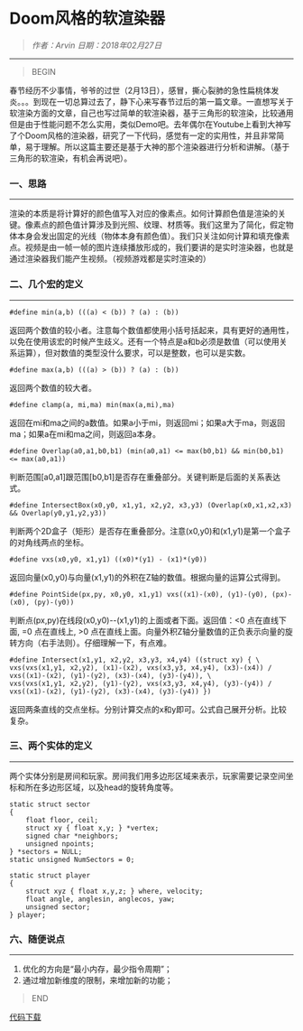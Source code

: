
# Doom风格的软渲染器

> *作者：Arvin 日期：2018年02月27日*

---------------------------------

>BEGIN

春节经历不少事情，爷爷的过世（2月13日），感冒，撕心裂肺的急性扁桃体发炎。。。到现在一切总算过去了，静下心来写春节过后的第一篇文章。一直想写关于软渲染方面的文章，自己也写过简单的软渲染器，基于三角形的软渲染，比较通用但是由于性能问题不怎么实用，类似Demo吧。去年偶尔在Youtube上看到大神写了个Doom风格的渲染器，研究了一下代码，感觉有一定的实用性，并且非常简单，易于理解。所以这篇主要还是基于大神的那个渲染器进行分析和讲解。（基于三角形的软渲染，有机会再说吧）。

### 一、思路
---------------------------------

渲染的本质是将计算好的颜色值写入对应的像素点。如何计算颜色值是渲染的关键。像素点的颜色值计算涉及到光照、纹理、材质等。我们这里为了简化，假定物体本身会发出固定的光线（物体本身有颜色值）。我们只关注如何计算和填充像素点。视频是由一帧一帧的图片连续播放形成的，我们要讲的是实时渲染器，也就是通过渲染器我们能产生视频。（视频游戏都是实时渲染的）

### 二、几个宏的定义
---------------------------------

```
#define min(a,b) (((a) < (b)) ? (a) : (b))
```
返回两个数值的较小者。注意每个数值都使用小括号括起来，具有更好的通用性，以免在使用该宏的时候产生歧义。还有一个特点是a和b必须是数值（可以使用关系运算），但对数值的类型没什么要求，可以是整数，也可以是实数。

```
#define max(a,b) (((a) > (b)) ? (a) : (b))
```
返回两个数值的较大者。

```
#define clamp(a, mi,ma) min(max(a,mi),ma)
```
返回在mi和ma之间的a数值。如果a小于mi，则返回mi；如果a大于ma，则返回ma；如果a在mi和ma之间，则返回a本身。

```
#define Overlap(a0,a1,b0,b1) (min(a0,a1) <= max(b0,b1) && min(b0,b1) <= max(a0,a1))
```
判断范围[a0,a1]跟范围[b0,b1]是否存在重叠部分。关键判断是后面的关系表达式。

```
#define IntersectBox(x0,y0, x1,y1, x2,y2, x3,y3) (Overlap(x0,x1,x2,x3) && Overlap(y0,y1,y2,y3))
```
判断两个2D盒子（矩形）是否存在重叠部分。注意(x0,y0)和(x1,y1)是第一个盒子的对角线两点的坐标。

```
#define vxs(x0,y0, x1,y1) ((x0)*(y1) - (x1)*(y0))
```
返回向量(x0,y0)与向量(x1,y1)的外积在Z轴的数值。根据向量的运算公式得到。

```
#define PointSide(px,py, x0,y0, x1,y1) vxs((x1)-(x0), (y1)-(y0), (px)-(x0), (py)-(y0))
```
判断点(px,py)在线段(x0,y0)--(x1,y1)的上面或者下面。返回值：<0 点在直线下面, =0 点在直线上, >0 点在直线上面。向量外积Z轴分量数值的正负表示向量的旋转方向（右手法则）。仔细理解一下，有点难。

```
#define Intersect(x1,y1, x2,y2, x3,y3, x4,y4) ((struct xy) { \
vxs(vxs(x1,y1, x2,y2), (x1)-(x2), vxs(x3,y3, x4,y4), (x3)-(x4)) / vxs((x1)-(x2), (y1)-(y2), (x3)-(x4), (y3)-(y4)), \
vxs(vxs(x1,y1, x2,y2), (y1)-(y2), vxs(x3,y3, x4,y4), (y3)-(y4)) / vxs((x1)-(x2), (y1)-(y2), (x3)-(x4), (y3)-(y4)) })
```
返回两条直线的交点坐标。分别计算交点的x和y即可。公式自己展开分析。比较复杂。

### 三、两个实体的定义
---------------------------------

两个实体分别是房间和玩家。房间我们用多边形区域来表示，玩家需要记录空间坐标和所在多边形区域，以及head的旋转角度等。

```
static struct sector
{
    float floor, ceil;
    struct xy { float x,y; } *vertex;
    signed char *neighbors;
    unsigned npoints;
} *sectors = NULL;
static unsigned NumSectors = 0;
```

```
static struct player
{
    struct xyz { float x,y,z; } where, velocity;
    float angle, anglesin, anglecos, yaw;
    unsigned sector;
} player;
```

### 六、随便说点
---------------------------------

1. 优化的方向是“最小内存，最少指令周期”；
2. 通过增加新维度的限制，来增加新的功能；


>END

[代码下载](documents/OBShapedButton.zip)

